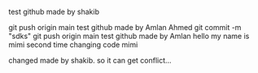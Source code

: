 test github made by shakib

git push origin main 
test github made by Amlan Ahmed
git commit -m "sdks"
git push origin main
test github made by Amlan
hello my name is mimi
second time changing code mimi

changed made by shakib. so it can get conflict...

